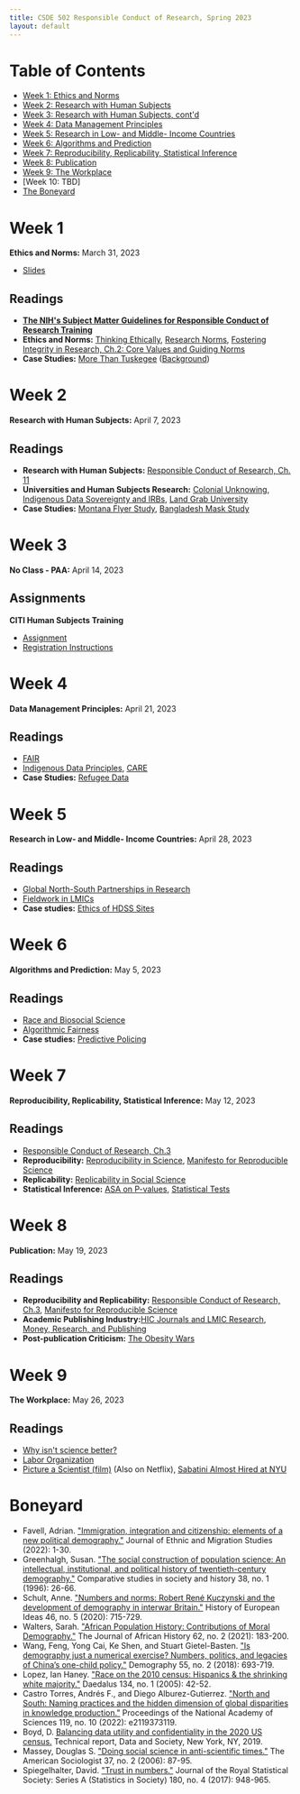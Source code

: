 ```yaml
---
title: CSDE 502 Responsible Conduct of Research, Spring 2023
layout: default
---
```


# Table of Contents

* [Week 1: Ethics and Norms](#week-1)
* [Week 2: Research with Human Subjects](#week-2)
* [Week 3: Research with Human Subjects, cont'd](#week-3)
* [Week 4: Data Management Principles](#week-4)
* [Week 5: Research in Low- and Middle- Income Countries](#week-5)
* [Week 6: Algorithms and Prediction](#week-6)
* [Week 7: Reproducibility, Replicability, Statistical Inference](#week-7)
* [Week 8: Publication](#week-8)
* [Week 9: The Workplace](#week-9)
* [Week 10: TBD]
* [The Boneyard](#boneyard)


# Week 1
**Ethics and Norms:** March 31, 2023
  *  [Slides](https://jlgodwin.github.io/CSDE502-Sp23/Slides/Week%201/CSDE%20502%20Week%201_20230331.pdf)

## Readings
  *  **[The NIH's Subject Matter Guidelines for Responsible Conduct of Research Training](https://grants.nih.gov/grants/guide/notice-files/NOT-OD-22-055.html)**
  *  **Ethics and Norms:** [Thinking Ethically](https://jlgodwin.github.io/CSDE502-Sp23/Readings/Week%201/ThinkingEthically.pdf), [Research Norms](https://jlgodwin.github.io/CSDE502-Sp23/Readings/Week%201/MertnonianNorms.pdf), [Fostering Integrity in Research, Ch.2: Core Values and Guiding Norms](https://jlgodwin.github.io/CSDE502-Sp23/Readings/Week%201/Fostering%20Integrity_Ch2.pdf)
  *  **Case Studies:** [More Than Tuskegee](https://jlgodwin.github.io/CSDE502-Sp23/Readings/Week%201/Scharff_MoreThanTuskegee.pdf) ([Background](https://www.mcgill.ca/oss/article/history/40-years-human-experimentation-america-tuskegee-study))
  
# Week 2
**Research with Human Subjects:** April 7, 2023


## Readings

  *  **Research with Human Subjects:** [Responsible Conduct of Research, Ch. 11](https://jlgodwin.github.io/CSDE502-Sp23/Readings/Week%202/Responsible%20Conduct%20of%20Research_Ch11.pdf)
  *  **Universities and Human Subjects Research:** [Colonial Unknowing](https://jlgodwin.github.io/CSDE502-Sp23/Readings/Week%202/ColonialUnknowing_IRBs_2019.pdf), [Indigenous Data Sovereignty and IRBs](https://jlgodwin.github.io/CSDE502-Sp23/Readings/Week%202/IndigenousDataSovereignty_IRBs.pdf), [Land Grab University](https://jlgodwin.github.io/CSDE502-Sp23/Readings/Week%202/LandGrabUniversities_2019.pdf)
  *  **Case Studies:** [Montana Flyer Study](https://jlgodwin.github.io/CSDE502-Sp23/Readings/Week%202/MontanaFlyerStudy.pdf), [Bangladesh Mask Study](https://jlgodwin.github.io/CSDE502-Sp23/Readings/Week%202/BangladeshMaskStudy.pdf)



  
# Week 3

**No Class - PAA:** April 14, 2023


## Assignments
 **CITI Human Subjects Training**
   *  [Assignment](https://jlgodwin.github.io/CSDE502-Sp23/CITI%20Materials/CITI%20Assignment%20Instructions.pdf)
   *  [Registration Instructions](https://jlgodwin.github.io/CSDE502-Sp23/CITI%20Materials/CITI_RegistrationInstructions.pdf)



# Week 4

**Data Management Principles:** April 21, 2023

## Readings
  * [FAIR](https://jlgodwin.github.io/CSDE502-Sp23/Readings/Week%204/FairData.pdf)
  * [Indigenous Data Principles](https://jlgodwin.github.io/CSDE502-Sp23/Readings/Week%204/IndigenousDataUS_Carroll.pdf), [CARE](https://jlgodwin.github.io/CSDE502-Sp23/Readings/Week%204/CAREPrinciples_Carroll.pdf)
  * **Case Studies:** [Refugee Data](https://jlgodwin.github.io/CSDE502-Sp23/Readings/Week%204/StopStealingOurStories.pdf)

# Week 5

**Research in Low- and Middle- Income Countries:** April 28, 2023

## Readings
  * [Global North-South Partnerships in Research](https://jlgodwin.github.io/CSDE502-Sp23/Readings/Week%205/GlobalNorthSouthResearch.pdf)
  * [Fieldwork in LMICs](https://jlgodwin.github.io/CSDE502-Sp23/Readings/Week%205/LMIC_FieldworkEthics.pdf)
  * **Case studies:** [Ethics of HDSS Sites](https://jlgodwin.github.io/CSDE502-Sp23/Readings/Week%205/HDSS_Ethics.pdf)

# Week 6

**Algorithms and Prediction:** May 5, 2023

## Readings
  * [Race and Biosocial Science](https://jlgodwin.github.io/CSDE502-Sp23/Readings/Week%206/RobertsRollins_2020_ARS.pdf)
  * [Algorithmic Fairness](https://jlgodwin.github.io/CSDE502-Sp23/Readings/Week%206/AlgorithmicFairness_2021_ARS.pdf)
  * **Case studies:** [Predictive Policing](https://jlgodwin.github.io/CSDE502-Sp23/Readings/Week%206/ProPublica_PredictivePolicing_2016.pdf)


# Week 7

**Reproducibility, Replicability, Statistical Inference:** May 12, 2023

## Readings
  *  [Responsible Conduct of Research, Ch.3](https://jlgodwin.github.io/CSDE502-Sp23/Readings/Week%207/Responsible%20Conduct%20of%20Research_Ch3.pdf)
  *  **Reproducibility:** [Reproducibility in Science](https://jlgodwin.github.io/CSDE502-Sp23/Readings/Week%207/ReproducibilityinScience_Summary.pdf), [Manifesto for Reproducible Science](https://jlgodwin.github.io/CSDE502-Sp23/Readings/Week%207/Munafo_ManifestoforReproducibleScience.pdf)
  * **Replicability:** [Replicability in Social Science](https://jlgodwin.github.io/CSDE502-Sp23/Readings/Week%207/Freese_ReplicationinSocialScience.pdf)
  * **Statistical Inference:** [ASA on P-values](https://jlgodwin.github.io/CSDE502-Sp23/Readings/Week%207/Wasserstein_ASAStatementonPValues.pdf), [Statistical Tests](https://jlgodwin.github.io/CSDE502-Sp23/Readings/Week%207/Greenland_StatisticalTests.pdf)
 

# Week 8

**Publication:** May 19, 2023

## Readings
  * **Reproducibility and Replicability:** [Responsible Conduct of Research, Ch.3](https://jlgodwin.github.io/CSDE502-Sp23/Readings/Week%208/Responsible%20Conduct%20of%20Research_Ch3.pdf), [Manifesto for Reproducible Science](https://jlgodwin.github.io/CSDE502-Sp23/Readings/Week%208/Munafo_ManifestoforReproducibleScience.pdf)
  * **Academic Publishing Industry:**[HIC Journals and LMIC Research](https://jlgodwin.github.io/CSDE502-Sp23/Readings/Week%208/HICJournals.pdf), [Money, Research, and Publishing](https://jlgodwin.github.io/CSDE502-Sp23/Readings/Week%208/GatesIHMELancet.pdf)
  * **Post-publication Criticism:** [The Obesity Wars](https://jlgodwin.github.io/CSDE502-Sp23/Readings/Week%208/TheObesityWars.pdf)


# Week 9

**The Workplace:** May 26, 2023

## Readings
  * [Why isn't science better?](https://jlgodwin.github.io/CSDE502-Sp23/Readings/Week%209/Smaldino_WhyIsntScienceBetter.pdf)
  * [Labor Organization](https://jlgodwin.github.io/CSDE502-Sp23/Readings/Week%209/OrganizingtheAcademy_2021.pdf)
  * [Picture a Scientist (film)](https://www.pbs.org/wgbh/nova/video/picture-a-scientist/) (Also on Netflix), [Sabatini Almost Hired at NYU](https://jlgodwin.github.io/CSDE502-Sp23/Readings/Week%209/Sabatini_NYU_2022.pdf)


# Boneyard

  * Favell, Adrian. ["Immigration, integration and citizenship: elements of a new political demography."](https://jlgodwin.github.io/CSDE502-Sp23/Readings/Favell_ImmigrationDemography_2022.pdf) Journal of Ethnic and Migration Studies (2022): 1-30.
  * Greenhalgh, Susan. ["The social construction of population science: An intellectual, institutional, and political history of twentieth-century demography."](https://jlgodwin.github.io/CSDE502-Sp23/Readings/Greenhalgh_SocConstructionPopScience_1996.pdf) Comparative studies in society and history 38, no. 1 (1996): 26-66.
  * Schult, Anne. ["Numbers and norms: Robert René Kuczynski and the development of demography in interwar Britain."](https://jlgodwin.github.io/CSDE502-Sp23/Readings/Schult_NumbersNorms_PrewarBritain_2020.pdf) History of European Ideas 46, no. 5 (2020): 715-729.
  * Walters, Sarah. ["African Population History: Contributions of Moral Demography."](https://jlgodwin.github.io/CSDE502-Sp23/Readings/Walters_AfricanPopHistory_MoralDem_2021.pdf) The Journal of African History 62, no. 2 (2021): 183-200.
  * Wang, Feng, Yong Cai, Ke Shen, and Stuart Gietel-Basten. ["Is demography just a numerical exercise? Numbers, politics, and legacies of China’s one-child policy."](https://jlgodwin.github.io/CSDE502-Sp23/Readings/Wang_Cai_DemographyOneChild_2018.pdf) Demography 55, no. 2 (2018): 693-719.
  * Lopez, Ian Haney. ["Race on the 2010 census: Hispanics & the shrinking white majority."](https://jlgodwin.github.io/CSDE502-Sp23/Readings/Lopez_2010CensusHispanic_2005.pdf) Daedalus 134, no. 1 (2005): 42-52.
  * Castro Torres, Andrés F., and Diego Alburez-Gutierrez. ["North and South: Naming practices and the hidden dimension of global disparities in knowledge production."](https://jlgodwin.github.io/CSDE502-Sp23/Readings/CastroTorres_NorthSouthNaming_2022.pdf) Proceedings of the National Academy of Sciences 119, no. 10 (2022): e2119373119.
  * Boyd, D. [Balancing data utility and confidentiality in the 2020 US census.](https://jlgodwin.github.io/CSDE502-Sp23/Readings/Boyd_BalancingDataUtility.pdf) Technical report, Data and Society, New York, NY, 2019.
  * Massey, Douglas S. ["Doing social science in anti-scientific times."](https://jlgodwin.github.io/CSDE502-Sp23/Readings/Massey_AntiScientificTimes.pdf) The American Sociologist 37, no. 2 (2006): 87-95.
  * Spiegelhalter, David. ["Trust in numbers."](https://jlgodwin.github.io/CSDE502-Sp23/Readings/Speigelhalter_TrustinNumbers.pdf) Journal of the Royal Statistical Society: Series A (Statistics in Society) 180, no. 4 (2017): 948-965.


